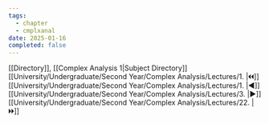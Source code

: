 ```yaml
---
tags:
  - chapter
  - cmplxanal
date: 2025-01-16
completed: false
---
```

[[Directory]], [[Complex Analysis 1|Subject Directory]]
[[University/Undergraduate/Second Year/Complex Analysis/Lectures/1. |🞀🞀]] [[University/Undergraduate/Second Year/Complex Analysis/Lectures/1. |◀]] [[University/Undergraduate/Second Year/Complex Analysis/Lectures/3. |▶]] [[University/Undergraduate/Second Year/Complex Analysis/Lectures/22. |🞂🞂]]
# 
## 
### 